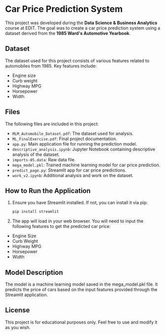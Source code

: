 # Car Price Prediction System

This project was developed during the **Data Science & Business Analytics** course at EDIT. The goal was to create a car price prediction system using a dataset derived from the **1985 Ward's Automotive Yearbook**.

## Dataset

The dataset used for this project consists of various features related to automobiles from 1985. Key features include:
- Engine size
- Curb weight
- Highway MPG
- Horsepower
- Width

## Files

The following files are included in this project:

- `MLM_Automobile_Dataset.pdf`: The dataset used for analysis.
- `ML_FinalExercise.pdf`: Final project documentation.
- `app.py`: Main application file for running the prediction model.
- `descriptive_analysis.ipynb`: Jupyter Notebook containing descriptive analysis of the dataset.
- `imports-85.data`: Raw data file.
- `mega_model.pkl`: Trained machine learning model for car price prediction.
- `predict_page.py`: Streamlit app for car price predictions.
- `work_v2.ipynb`: Additional analysis and work on the dataset.

## How to Run the Application

1. Ensure you have Streamlit installed. If not, you can install it via pip:

   ```bash
   pip install streamlit

2. The app will load in your web browser. You will need to input the following features to get the predicted car price:

* Engine Size
* Curb Weight
* Highway MPG
* Horsepower
* Width

## Model Description

The model is a machine learning model saved in the mega_model.pkl file. It predicts the price of cars based on the input features provided through the Streamlit application.

## License

This project is for educational purposes only. Feel free to use and modify it as you wish.
